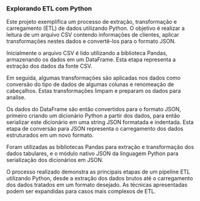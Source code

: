 ### Explorando ETL com Python

Este projeto exemplifica um processo de extração, transformação e carregamento (ETL) de dados utilizando Python. O objetivo é realizar a leitura de um arquivo CSV contendo informações de clientes, aplicar transformações nestes dados e convertê-los para o formato JSON.

Inicialmente o arquivo CSV é lido utilizando a biblioteca Pandas, armazenando os dados em um DataFrame. Esta etapa representa a extração dos dados da fonte CSV.

Em seguida, algumas transformações são aplicadas nos dados como conversão do tipo de dados de algumas colunas e renomeação de cabeçalhos. Estas transformações limpam e preparam os dados para analise.

Os dados do DataFrame são então convertidos para o formato JSON, primeiro criando um dicionário Python a partir dos dados, para então serializar este dicionário em uma string JSON formatada e indentada. Esta etapa de conversão para JSON representa o carregamento dos dados estruturados em um novo formato.

Foram utilizadas as bibliotecas Pandas para extração e transformação dos dados tabulares, e o módulo nativo JSON da linguagem Python para serialização dos dicionários em JSON.

O processo realizado demonstra as principais etapas de um pipeline ETL utilizando Python, desde a extração dos dados brutos até o carregamento dos dados tratados em um formato desejado. As técnicas apresentadas podem ser expandidas para casos mais complexos de ETL.
